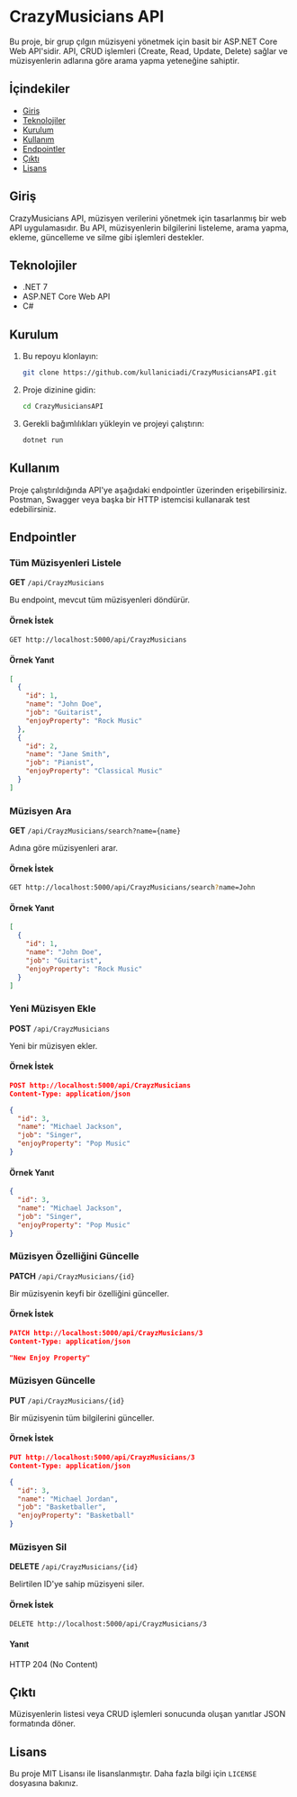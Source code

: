 # CrazyMusicians API

Bu proje, bir grup çılgın müzisyeni yönetmek için basit bir ASP.NET Core Web API'sidir. API, CRUD işlemleri (Create, Read, Update, Delete) sağlar ve müzisyenlerin adlarına göre arama yapma yeteneğine sahiptir.

## İçindekiler
- [Giriş](#giriş)
- [Teknolojiler](#teknolojiler)
- [Kurulum](#kurulum)
- [Kullanım](#kullanım)
- [Endpointler](#endpointler)
- [Çıktı](#çıktı)
- [Lisans](#lisans)

## Giriş

CrazyMusicians API, müzisyen verilerini yönetmek için tasarlanmış bir web API uygulamasıdır. Bu API, müzisyenlerin bilgilerini listeleme, arama yapma, ekleme, güncelleme ve silme gibi işlemleri destekler.

## Teknolojiler
- .NET 7
- ASP.NET Core Web API
- C#

## Kurulum
1. Bu repoyu klonlayın:
   ```bash
   git clone https://github.com/kullaniciadi/CrazyMusiciansAPI.git
   ```
2. Proje dizinine gidin:
   ```bash
   cd CrazyMusiciansAPI
   ```
3. Gerekli bağımlılıkları yükleyin ve projeyi çalıştırın:
   ```bash
   dotnet run
   ```

## Kullanım
Proje çalıştırıldığında API'ye aşağıdaki endpointler üzerinden erişebilirsiniz. Postman, Swagger veya başka bir HTTP istemcisi kullanarak test edebilirsiniz.

## Endpointler

### Tüm Müzisyenleri Listele
**GET** `/api/CrayzMusicians`

Bu endpoint, mevcut tüm müzisyenleri döndürür.

#### Örnek İstek
```bash
GET http://localhost:5000/api/CrayzMusicians
```

#### Örnek Yanıt
```json
[
  {
    "id": 1,
    "name": "John Doe",
    "job": "Guitarist",
    "enjoyProperty": "Rock Music"
  },
  {
    "id": 2,
    "name": "Jane Smith",
    "job": "Pianist",
    "enjoyProperty": "Classical Music"
  }
]
```

### Müzisyen Ara
**GET** `/api/CrayzMusicians/search?name={name}`

Adına göre müzisyenleri arar.

#### Örnek İstek
```bash
GET http://localhost:5000/api/CrayzMusicians/search?name=John
```

#### Örnek Yanıt
```json
[
  {
    "id": 1,
    "name": "John Doe",
    "job": "Guitarist",
    "enjoyProperty": "Rock Music"
  }
]
```

### Yeni Müzisyen Ekle
**POST** `/api/CrayzMusicians`

Yeni bir müzisyen ekler.

#### Örnek İstek
```json
POST http://localhost:5000/api/CrayzMusicians
Content-Type: application/json

{
  "id": 3,
  "name": "Michael Jackson",
  "job": "Singer",
  "enjoyProperty": "Pop Music"
}
```

#### Örnek Yanıt
```json
{
  "id": 3,
  "name": "Michael Jackson",
  "job": "Singer",
  "enjoyProperty": "Pop Music"
}
```

### Müzisyen Özelliğini Güncelle
**PATCH** `/api/CrayzMusicians/{id}`

Bir müzisyenin keyfi bir özelliğini günceller.

#### Örnek İstek
```json
PATCH http://localhost:5000/api/CrayzMusicians/3
Content-Type: application/json

"New Enjoy Property"
```

### Müzisyen Güncelle
**PUT** `/api/CrayzMusicians/{id}`

Bir müzisyenin tüm bilgilerini günceller.

#### Örnek İstek
```json
PUT http://localhost:5000/api/CrayzMusicians/3
Content-Type: application/json

{
  "id": 3,
  "name": "Michael Jordan",
  "job": "Basketballer",
  "enjoyProperty": "Basketball"
}
```

### Müzisyen Sil
**DELETE** `/api/CrayzMusicians/{id}`

Belirtilen ID'ye sahip müzisyeni siler.

#### Örnek İstek
```bash
DELETE http://localhost:5000/api/CrayzMusicians/3
```

#### Yanıt
HTTP 204 (No Content)

## Çıktı
Müzisyenlerin listesi veya CRUD işlemleri sonucunda oluşan yanıtlar JSON formatında döner.

## Lisans
Bu proje MIT Lisansı ile lisanslanmıştır. Daha fazla bilgi için `LICENSE` dosyasına bakınız.
